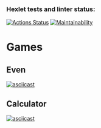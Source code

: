 ### Hexlet tests and linter status:
[![Actions Status](https://github.com/e4riya/java-project-61/actions/workflows/hexlet-check.yml/badge.svg)](https://github.com/e4riya/java-project-61/actions)
[![Maintainability](https://api.codeclimate.com/v1/badges/e15e8bc7a54ca6f2cf86/maintainability)](https://codeclimate.com/github/e4riya/java-project-61/maintainability)
# Games
## Even
[![asciicast](https://asciinema.org/a/Bx9fhqhH4uStoR1FTKSoghgvc.svg)](https://asciinema.org/a/Bx9fhqhH4uStoR1FTKSoghgvc)
## Calculator
[![asciicast](https://asciinema.org/a/LT9HFAnWCGLMagQjbN4yyvJpj.svg)](https://asciinema.org/a/LT9HFAnWCGLMagQjbN4yyvJpj)
